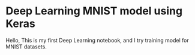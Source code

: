 # Deep Learning MNIST model using Keras
Hello, 
This is my first Deep Learning notebook, and I try training model for MNIST datasets.

